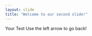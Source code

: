```yaml
---
layout: slide
title: "Welcome to our second slide!"
---
```

Your Test
Use the left arrow to go back!
